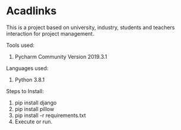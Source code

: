 # Acadlinks
This is a project based on university, industry, students and teachers interaction for project management.

Tools used:
1. Pycharm Community Version 2019.3.1

Languages used:
1. Python 3.8.1

Steps to Install:
1. pip install django
2. pip install pillow
3. pip install -r requirements.txt
4. Execute or run.
